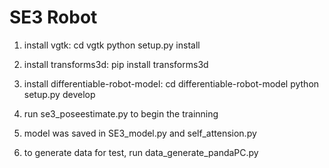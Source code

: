 # SE3 Robot

1. install vgtk:
    cd vgtk
    python setup.py install

2. install transforms3d:
pip install transforms3d


3. install differentiable-robot-model:
cd differentiable-robot-model
python setup.py develop


4. run se3_poseestimate.py to begin the trainning


5. model was saved in SE3_model.py and self_attension.py


6. to generate data for test, run data_generate_pandaPC.py
